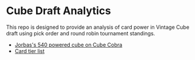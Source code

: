 # Cube Draft Analytics

This repo is designed to provide an analysis of card power in Vintage Cube
draft using pick order and round robin tournament standings.

- [Jorbas's 540 powered cube on Cube Cobra](https://cubecobra.com/cube/list/5dbcf2df558eb45ea1f5493c)
- [Card tier list](out/card_tiers.txt)
